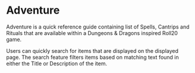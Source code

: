 # Adventure

Adventure is a quick reference guide containing list of Spells, Cantrips and Rituals that are
available within a Dungeons & Dragons inspired Roll20 game.

Users can quickly search for items that are displayed on the displayed page. The search feature
filters items based on matching text found in either the Title or Description of the item.

